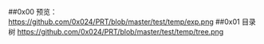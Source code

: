 ##0x00 预览：
https://github.com/0x024/PRT/blob/master/test/temp/exp.png
##0x01 目录树
https://github.com/0x024/PRT/blob/master/test/temp/tree.png
